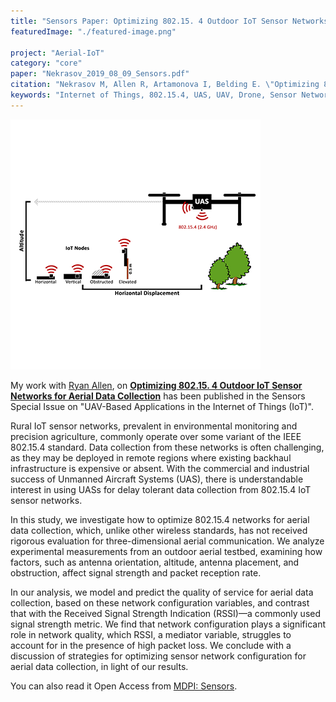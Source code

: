 ```yaml
---
title: "Sensors Paper: Optimizing 802.15. 4 Outdoor IoT Sensor Networks for Aerial Data Collection"
featuredImage: "./featured-image.png" 

project: "Aerial-IoT"
category: "core"
paper: "Nekrasov_2019_08_09_Sensors.pdf"
citation: "Nekrasov M, Allen R, Artamonova I, Belding E. \"Optimizing 802.15. 4 Outdoor IoT Sensor Networks for Aerial Data Collection\". MDPI Sensors. Jan 2019."
keywords: "Internet of Things, 802.15.4, UAS, UAV, Drone, Sensor Network,Wireless Networks, Precision Agriculture, Aerial networks."
---
```



<div class="img-right"><img src="./featured-image.png" alt="IoT Sensing ProjectPreview"></div>

My work with [Ryan Allen](https://www.linkedin.com/in/ryan-allen-ba5560124/), on **[Optimizing 802.15. 4 Outdoor IoT Sensor Networks for Aerial Data Collection](/papers/Nekrasov_2019_08_09_Sensors.pdf)** has been published in the Sensors Special Issue on "UAV-Based Applications in the Internet of Things (IoT)". 


Rural IoT sensor networks, prevalent in environmental monitoring and precision agriculture, commonly operate over some variant of the IEEE 802.15.4 standard. Data collection from these networks is often challenging, as they may be deployed in remote regions where existing backhaul infrastructure is expensive or absent. With the commercial and industrial success of Unmanned Aircraft Systems (UAS), there is understandable interest in using UASs for delay tolerant data collection from 802.15.4 IoT sensor networks. 

In this study, we investigate how to optimize 802.15.4 networks for aerial data collection, which, unlike other wireless standards, has not received rigorous evaluation for three-dimensional aerial communication. We analyze experimental measurements from an outdoor aerial testbed, examining how factors, such as antenna orientation, altitude, antenna placement, and obstruction, affect signal strength and packet reception rate. 

In our analysis, we model and predict the quality of service for aerial data collection, based on these network configuration variables, and contrast that with the Received Signal Strength Indication (RSSI)—a commonly used signal strength metric. We find that network configuration plays a significant role in network quality, which RSSI, a mediator variable, struggles to account for in the presence of high packet loss. We conclude with a discussion of strategies for optimizing sensor network configuration for aerial data collection, in light of our results.

You can also read it Open Access from [MDPI: Sensors](https://www.mdpi.com/1424-8220/19/16/3479/htm).

